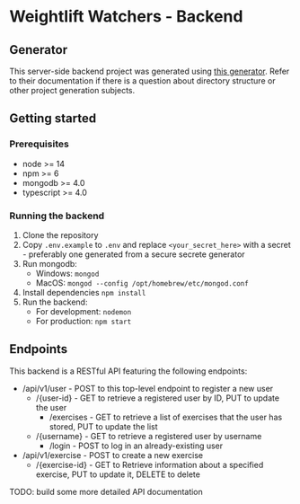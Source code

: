 # Weightlift Watchers - Backend

## Generator
This server-side backend project was generated using [this generator](https://github.com/ChechaValerii/node-typescript-mongodb).
Refer to their documentation if there is a question about directory structure or other project generation subjects.

## Getting started

### Prerequisites
- node >= 14
- npm >= 6
- mongodb >= 4.0
- typescript >= 4.0

### Running the backend
1. Clone the repository
2. Copy `.env.example` to `.env` and replace `<your_secret_here>` with a secret - preferably one generated from a secure secrete generator
3. Run mongodb:
   - Windows: `mongod` 
   - MacOS: `mongod --config /opt/homebrew/etc/mongod.conf`
4. Install dependencies `npm install`
5. Run the backend: 
   - For development: `nodemon`
   - For production: `npm start`

## Endpoints
This backend is a RESTful API featuring the following endpoints:

* /api/v1/user - POST to this top-level endpoint to register a new user
    * /{user-id} - GET to retrieve a registered user by ID, PUT to update the user
        * /exercises - GET to retrieve a list of exercises that the user has stored, PUT to update the list
    * /{username} - GET to retrieve a registered user by username
        * /login - POST to log in an already-existing user
* /api/v1/exercise - POST to create a new exercise
    * /{exercise-id} - GET to Retrieve information about a specified exercise, PUT to update it, DELETE to delete

TODO: build some more detailed API documentation
